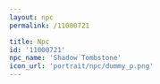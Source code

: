 ```yaml
---
layout: npc
permalink: /11000721

title: Npc
id: '11000721'
npc_name: 'Shadow Tombstone'
icon_url: 'portrait/npc/dummy_p.png'
---
```

